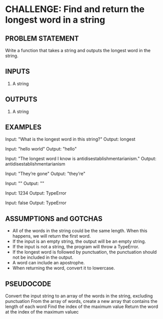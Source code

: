 # CHALLENGE: Find and return the longest word in a string

## PROBLEM STATEMENT

Write a function that takes a string and outputs the longest word in the string.

## INPUTS

1. A string

## OUTPUTS

1. A string

## EXAMPLES

Input: "What is the longest word in this string?"
Output: longest

Input: "hello world"
Output: "hello"

Input: "The longest word I know is antidisestablishmentarianism."
Output: antidisestablishmentarianism

Input: "They’re gone"
Output: "they’re"

Input: ""
Output: ""

Input: 1234
Output: TypeError

Input: false
Output: TypeError

## ASSUMPTIONS and GOTCHAS

* All of the words in the string could be the same length. When this happens, we will return the first word.
* If the input is an empty string, the output will be an empty string.
* If the input is not a string, the program will throw a TypeError.
* If the longest word is followed by punctuation, the punctuation should not be included in the output.
* A word can include an apostrophe.
* When returning the word, convert it to lowercase.

## PSEUDOCODE

Convert the input string to an array of the words in the string, excluding punctuation
From the array of words, create a new array that contains the length of each word
Find the index of the maximum value
Return the word at the index of the maximum valuec